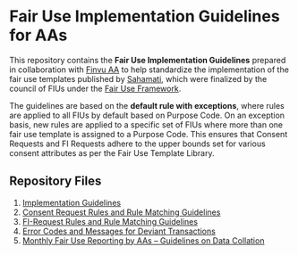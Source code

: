 # Fair Use Implementation Guidelines for AAs

This repository contains the **Fair Use Implementation Guidelines** prepared in collaboration with [Finvu AA](https://finvu.in/) to help standardize the implementation of the fair use templates published by [Sahamati](https://sahamati.org.in/aa-fair-use-template-library/), which were finalized by the council of FIUs under the [Fair Use Framework](https://sahamati.org.in/aa-fair-use-committee/).

The guidelines are based on the **default rule with exceptions**, where rules are applied to all FIUs by default based on Purpose Code. On an exception basis, new rules are applied to a specific set of FIUs where more than one fair use template is assigned to a Purpose Code. This ensures that Consent Requests and FI Requests adhere to the upper bounds set for various consent attributes as per the Fair Use Template Library.

## Repository Files
1. [Implementation Guidelines](Implementation%20Guidelines.md)
2. [Consent Request Rules and Rule Matching Guidelines](Consent%20Request%20Rules%20and%20Rule%20Matching%20Guidelines.md)
3. [FI-Request Rules and Rule Matching Guidelines](FI-Request%20Rules%20and%20Rule%20Matching%20Guidelines.md)
4. [Error Codes and Messages for Deviant Transactions](https://github.com/Sahamati/fair-use-implementation-guidelines-for-aa/blob/main/AAs%20-%20Fair%20Use%20Implementation%20Guidelines.md#error-codes-and-messages-for-deviant-transactions)
5. [Monthly Fair Use Reporting by AAs – Guidelines on Data Collation](https://github.com/Sahamati/fair-use-implementation-guidelines-for-aa/blob/main/AAs%20-%20Fair%20Use%20Implementation%20Guidelines.md#error-codes-and-messages-for-deviant-transactions)
